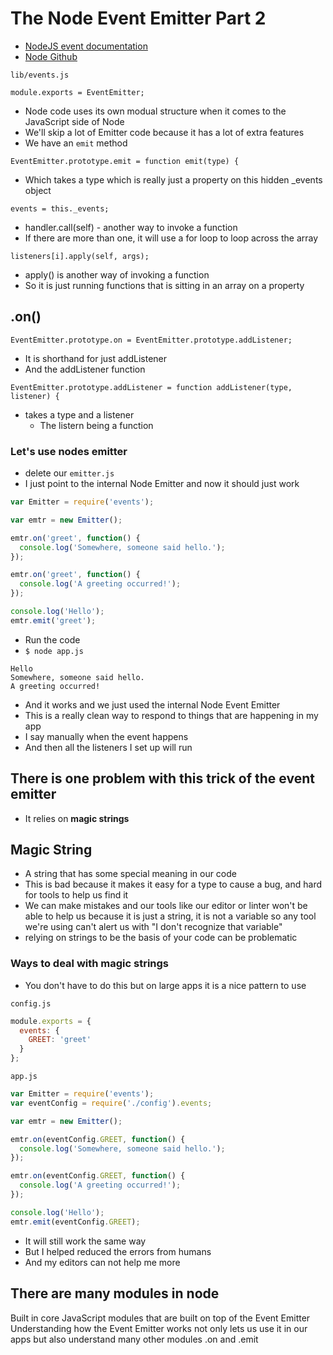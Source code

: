 # The Node Event Emitter Part 2
* [NodeJS event documentation](https://nodejs.org/api/events.html)
* [Node Github](https://github.com/nodejs/node)

`lib/events.js`

`module.exports = EventEmitter;`

* Node code uses its own modual structure when it comes to the JavaScript side of Node
* We'll skip a lot of Emitter code because it has a lot of extra features
* We have an `emit` method

`EventEmitter.prototype.emit = function emit(type) {`

* Which takes a type which is really just a property on this hidden _events object

`events = this._events;`


* handler.call(self) - another way to invoke a function
* If there are more than one, it will use a for loop to loop across the array

`listeners[i].apply(self, args);`

* apply() is another way of invoking a function
* So it is just running functions that is sitting in an array on a property

## .on()
`EventEmitter.prototype.on = EventEmitter.prototype.addListener;`

* It is shorthand for just addListener
* And the addListener function

`EventEmitter.prototype.addListener = function addListener(type, listener) {`

* takes a type and a listener
  - The listern being a function

### Let's use nodes emitter
* delete our `emitter.js`
* I just point to the internal Node Emitter and now it should just work

```js
var Emitter = require('events');

var emtr = new Emitter();

emtr.on('greet', function() {
  console.log('Somewhere, someone said hello.');
});

emtr.on('greet', function() {
  console.log('A greeting occurred!');
});

console.log('Hello');
emtr.emit('greet');
```

* Run the code
* `$ node app.js`

```
Hello
Somewhere, someone said hello.
A greeting occurred!
```

* And it works and we just used the internal Node Event Emitter
* This is a really clean way to respond to things that are happening in my app
* I say manually when the event happens
* And then all the listeners I set up will run

## There is one problem with this trick of the event emitter
* It relies on **magic strings**

## Magic String
* A string that has some special meaning in our code
* This is bad because it makes it easy for a type to cause a bug, and hard for tools to help us find it
* We can make mistakes and our tools like our editor or linter won't be able to help us because it is just a string, it is not a variable so any tool we're using can't alert us with "I don't recognize that variable"
* relying on strings to be the basis of your code can be problematic

### Ways to deal with magic strings
* You don't have to do this but on large apps it is a nice pattern to use

`config.js`

```js
module.exports = {
  events: {
    GREET: 'greet'
  }
};
```

`app.js`

```js
var Emitter = require('events');
var eventConfig = require('./config').events;

var emtr = new Emitter();

emtr.on(eventConfig.GREET, function() {
  console.log('Somewhere, someone said hello.');
});

emtr.on(eventConfig.GREET, function() {
  console.log('A greeting occurred!');
});

console.log('Hello');
emtr.emit(eventConfig.GREET);
```

* It will still work the same way
* But I helped reduced the errors from humans
* And my editors can not help me more

## There are many modules in node
Built in core JavaScript modules that are built on top of the Event Emitter
Understanding how the Event Emitter works not only lets us use it in our apps but also understand many other modules .on and .emit
